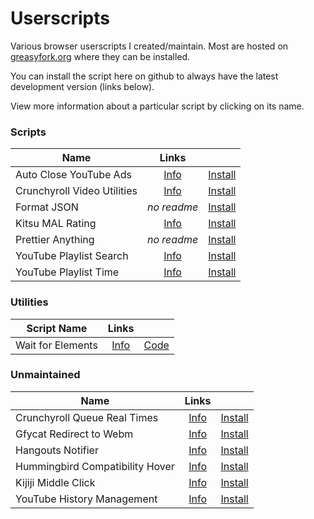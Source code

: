 # Userscripts

Various browser userscripts I created/maintain. Most are hosted on [greasyfork.org](greasyfork.org)
where they can be installed.

You can install the script here on github to always have the latest development version (links below).

View more information about a particular script by clicking on its name.

### Scripts

|Name|Links||
|-|:-:|:-:|
|Auto Close YouTube Ads|[Info](https://github.com/fuzetsu/userscripts/tree/master/auto-close-youtube-ads)|[Install](https://github.com/fuzetsu/userscripts/raw/master/auto-close-youtube-ads/auto-close-youtube-ads.user.js)|
|Crunchyroll Video Utilities|[Info](https://github.com/fuzetsu/userscripts/tree/master/crunchyroll-video-utilities)|[Install](https://github.com/fuzetsu/userscripts/raw/master/crunchyroll-video-utilities/crunchyroll-video-utilties.user.js)|
|Format JSON|_no readme_|[Install](https://github.com/fuzetsu/userscripts/raw/master/format-json/format-json.user.js)|
|Kitsu MAL Rating|[Info](https://github.com/fuzetsu/userscripts/tree/master/kitsu-mal-rating)|[Install](https://github.com/fuzetsu/userscripts/raw/master/kitsu-mal-rating/kitsu-mal-rating.user.js)|
|Prettier Anything|_no readme_|[Install](https://github.com/fuzetsu/userscripts/raw/master/prettier-anything/prettier-anything.user.js)|
|YouTube Playlist Search|[Info](https://github.com/fuzetsu/userscripts/tree/master/youtube-playlist-search)|[Install](https://github.com/fuzetsu/userscripts/raw/master/youtube-playlist-search/youtube-playlist-search.user.js)|
|YouTube Playlist Time|[Info](https://github.com/fuzetsu/userscripts/tree/master/youtube-playlist-time)|[Install](https://github.com/fuzetsu/userscripts/raw/master/youtube-playlist-time/youtube-playlist-time.user.js)|

### Utilities

| Script Name       |      Links       |                  |
| ----------------- | :--------------: | :--------------: |
| Wait for Elements | [Info](infoLink) | [Code](codeLink) |

[infolink]: https://github.com/fuzetsu/userscripts/tree/master/wait-for-elements
[codelink]: https://github.com/fuzetsu/userscripts/raw/master/wait-for-elements/wait-for-elements.js

### Unmaintained

|Name|Links||
|-|:-:|:-:|
|Crunchyroll Queue Real Times|[Info](https://github.com/fuzetsu/userscripts/tree/master/crunchyroll-queue-times)|[Install](https://github.com/fuzetsu/userscripts/raw/master/crunchyroll-queue-times/crunchyroll-queue-times.user.js)|
|Gfycat Redirect to Webm|[Info](https://github.com/fuzetsu/userscripts/tree/master/gfycat-redirect-to-webm)|[Install](https://github.com/fuzetsu/userscripts/raw/master/gfycat-redirect-to-webm/gfycat-redirect-to-webm.user.js)|
|Hangouts Notifier|[Info](https://github.com/fuzetsu/userscripts/tree/master/hangouts-notifier)|[Install](https://github.com/fuzetsu/userscripts/raw/master/hangouts-notifier/hangouts-notifier.user.js)|
|Hummingbird Compatibility Hover|[Info](https://github.com/fuzetsu/userscripts/tree/master/hummingbird-compatibility-hover)|[Install](https://github.com/fuzetsu/userscripts/raw/master/hummingbird-compatibility-hover/hummingbird-compatibility-hover.user.js)|
|Kijiji Middle Click|[Info](https://github.com/fuzetsu/userscripts/tree/master/kijiji-middle-click)|[Install](https://github.com/fuzetsu/userscripts/raw/master/kijiji-middle-click/kijiji-middle-click.user.js)|
|YouTube History Management|[Info](https://github.com/fuzetsu/userscripts/tree/master/youtube-history-management)|[Install](https://github.com/fuzetsu/userscripts/raw/master/youtube-history-management/youtube-history-management.user.js)|
